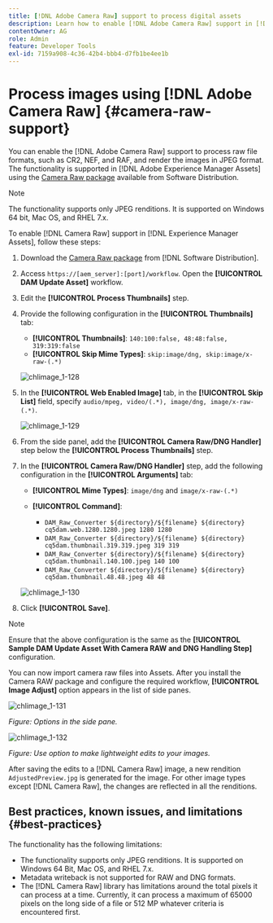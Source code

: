 ```yaml
---
title: [!DNL Adobe Camera Raw] support to process digital assets
description: Learn how to enable [!DNL Adobe Camera Raw] support in [!DNL Adobe Experience Manager Assets]
contentOwner: AG
role: Admin
feature: Developer Tools
exl-id: 7159a908-4c36-42b4-bbb4-d7fb1be4ee1b
---
```

# Process images using [!DNL Adobe Camera Raw] {#camera-raw-support}

You can enable the [!DNL Adobe Camera Raw] support to process raw file formats, such as CR2, NEF, and RAF, and render the images in JPEG format. The functionality is supported in [!DNL Adobe Experience Manager Assets] using the [Camera Raw package](https://experience.adobe.com/#/downloads/content/software-distribution/en/aem.html?package=/content/software-distribution/en/details.html/content/dam/aem/public/adobe/packages/aem630/product/assets/aem-assets-cameraraw-pkg) available from Software Distribution.

>[!NOTE]
>
>The functionality supports only JPEG renditions. It is supported on Windows 64 bit, Mac OS, and RHEL 7.x.

To enable [!DNL Camera Raw] support in [!DNL Experience Manager Assets], follow these steps:

1. Download the [Camera Raw package](https://experience.adobe.com/#/downloads/content/software-distribution/en/aem.html?package=/content/software-distribution/en/details.html/content/dam/aem/public/adobe/packages/aem630/product/assets/aem-assets-cameraraw-pkg) from [!DNL Software Distribution].
1. Access `https://[aem_server]:[port]/workflow`. Open the **[!UICONTROL DAM Update Asset]** workflow.
1. Edit the **[!UICONTROL Process Thumbnails]** step.
1. Provide the following configuration in the **[!UICONTROL Thumbnails]** tab:

    * **[!UICONTROL Thumbnails]**: `140:100:false, 48:48:false, 319:319:false`
    * **[!UICONTROL Skip Mime Types]**: `skip:image/dng, skip:image/x-raw-(.*)`

   ![chlimage_1-128](assets/chlimage_1-334.png)

1. In the **[!UICONTROL Web Enabled Image]** tab, in the **[!UICONTROL Skip List]** field, specify `audio/mpeg, video/(.*), image/dng, image/x-raw-(.*)`.

   ![chlimage_1-129](assets/chlimage_1-335.png)

1. From the side panel, add the **[!UICONTROL Camera Raw/DNG Handler]** step below the **[!UICONTROL Process Thumbnails]** step.
1. In the **[!UICONTROL Camera Raw/DNG Handler]** step, add the following configuration in the **[!UICONTROL Arguments]** tab:

   * **[!UICONTROL Mime Types]**: `image/dng` and `image/x-raw-(.*)`
   * **[!UICONTROL Command]**:

     * `DAM_Raw_Converter ${directory}/${filename} ${directory} cq5dam.web.1280.1280.jpeg 1280 1280`
     * `DAM_Raw_Converter ${directory}/${filename} ${directory} cq5dam.thumbnail.319.319.jpeg 319 319`
     * `DAM_Raw_Converter ${directory}/${filename} ${directory} cq5dam.thumbnail.140.100.jpeg 140 100`
     * `DAM_Raw_Converter ${directory}/${filename} ${directory} cq5dam.thumbnail.48.48.jpeg 48 48`

   ![chlimage_1-130](assets/chlimage_1-336.png)

1. Click **[!UICONTROL Save]**.

>[!NOTE]
>
>Ensure that the above configuration is the same as the **[!UICONTROL Sample DAM Update Asset With Camera RAW and DNG Handling Step]** configuration.

You can now import camera raw files into Assets. After you install the Camera RAW package and configure the required workflow, **[!UICONTROL Image Adjust]** option appears in the list of side panes.

   ![chlimage_1-131](assets/chlimage_1-337.png)

   *Figure: Options in the side pane.*

   ![chlimage_1-132](assets/chlimage_1-338.png)

   *Figure: Use option to make lightweight edits to your images.*

After saving the edits to a [!DNL Camera Raw] image, a new rendition `AdjustedPreview.jpg` is generated for the image. For other image types except [!DNL Camera Raw], the changes are reflected in all the renditions.

## Best practices, known issues, and limitations {#best-practices}

The functionality has the following limitations:

* The functionality supports only JPEG renditions. It is supported on Windows 64 Bit, Mac OS, and RHEL 7.x.
* Metadata writeback is not supported for RAW and DNG formats.
* The [!DNL Camera Raw] library has limitations around the total pixels it can process at a time. Currently, it can process a maximum of 65000 pixels on the long side of a file or 512 MP whatever criteria is encountered first.
